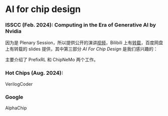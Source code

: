 # AI for chip design



### ISSCC (Feb. 2024): Computing in the Era of Generative AI by Nvidia

因为是 Plenary Session，所以提供公开的演讲[视频](https://www.youtube.com/watch?v=JXb1n0OrdeI)，Bilibili 上有[转载](https://www.bilibili.com/video/BV1rv421k7dA/)，百度网盘上有转载的 slides 提供，其中第三部分 *AI For Chip Design* 是我们感兴趣的：

主要介绍了 PrefixRL 和 ChipNeMo 两个工作。


### Hot Chips (Aug. 2024):

VerilogCoder

### Google

AlphaChip
